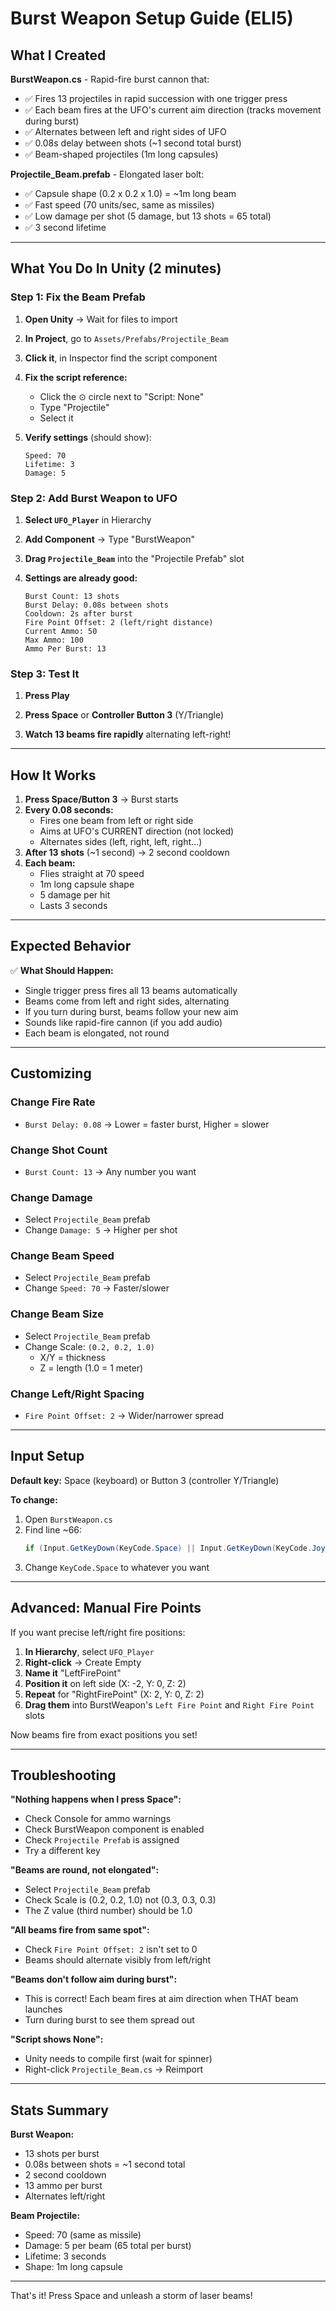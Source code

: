 # Burst Weapon Setup Guide (ELI5)

## What I Created

**BurstWeapon.cs** - Rapid-fire burst cannon that:
- ✅ Fires 13 projectiles in rapid succession with one trigger press
- ✅ Each beam fires at the UFO's current aim direction (tracks movement during burst)
- ✅ Alternates between left and right sides of UFO
- ✅ 0.08s delay between shots (~1 second total burst)
- ✅ Beam-shaped projectiles (1m long capsules)

**Projectile_Beam.prefab** - Elongated laser bolt:
- ✅ Capsule shape (0.2 x 0.2 x 1.0) = ~1m long beam
- ✅ Fast speed (70 units/sec, same as missiles)
- ✅ Low damage per shot (5 damage, but 13 shots = 65 total)
- ✅ 3 second lifetime

---

## What You Do In Unity (2 minutes)

### Step 1: Fix the Beam Prefab

1. **Open Unity** → Wait for files to import

2. **In Project**, go to `Assets/Prefabs/Projectile_Beam`

3. **Click it**, in Inspector find the script component

4. **Fix the script reference:**
   - Click the ⊙ circle next to "Script: None"
   - Type "Projectile"
   - Select it

5. **Verify settings** (should show):
   ```
   Speed: 70
   Lifetime: 3
   Damage: 5
   ```

### Step 2: Add Burst Weapon to UFO

1. **Select `UFO_Player`** in Hierarchy

2. **Add Component** → Type "BurstWeapon"

3. **Drag `Projectile_Beam`** into the "Projectile Prefab" slot

4. **Settings are already good:**
   ```
   Burst Count: 13 shots
   Burst Delay: 0.08s between shots
   Cooldown: 2s after burst
   Fire Point Offset: 2 (left/right distance)
   Current Ammo: 50
   Max Ammo: 100
   Ammo Per Burst: 13
   ```

### Step 3: Test It

1. **Press Play**

2. **Press Space** or **Controller Button 3** (Y/Triangle)

3. **Watch 13 beams fire rapidly** alternating left-right!

---

## How It Works

1. **Press Space/Button 3** → Burst starts
2. **Every 0.08 seconds:**
   - Fires one beam from left or right side
   - Aims at UFO's CURRENT direction (not locked)
   - Alternates sides (left, right, left, right...)
3. **After 13 shots** (~1 second) → 2 second cooldown
4. **Each beam:**
   - Flies straight at 70 speed
   - 1m long capsule shape
   - 5 damage per hit
   - Lasts 3 seconds

---

## Expected Behavior

✅ **What Should Happen:**
- Single trigger press fires all 13 beams automatically
- Beams come from left and right sides, alternating
- If you turn during burst, beams follow your new aim
- Sounds like rapid-fire cannon (if you add audio)
- Each beam is elongated, not round

---

## Customizing

### Change Fire Rate
- `Burst Delay: 0.08` → Lower = faster burst, Higher = slower

### Change Shot Count
- `Burst Count: 13` → Any number you want

### Change Damage
- Select `Projectile_Beam` prefab
- Change `Damage: 5` → Higher per shot

### Change Beam Speed
- Select `Projectile_Beam` prefab
- Change `Speed: 70` → Faster/slower

### Change Beam Size
- Select `Projectile_Beam` prefab
- Change Scale: `(0.2, 0.2, 1.0)`
  - X/Y = thickness
  - Z = length (1.0 = 1 meter)

### Change Left/Right Spacing
- `Fire Point Offset: 2` → Wider/narrower spread

---

## Input Setup

**Default key:** Space (keyboard) or Button 3 (controller Y/Triangle)

**To change:**
1. Open `BurstWeapon.cs`
2. Find line ~66:
   ```csharp
   if (Input.GetKeyDown(KeyCode.Space) || Input.GetKeyDown(KeyCode.JoystickButton3))
   ```
3. Change `KeyCode.Space` to whatever you want

---

## Advanced: Manual Fire Points

If you want precise left/right fire positions:

1. **In Hierarchy**, select `UFO_Player`
2. **Right-click** → Create Empty
3. **Name it** "LeftFirePoint"
4. **Position it** on left side (X: -2, Y: 0, Z: 2)
5. **Repeat** for "RightFirePoint" (X: 2, Y: 0, Z: 2)
6. **Drag them** into BurstWeapon's `Left Fire Point` and `Right Fire Point` slots

Now beams fire from exact positions you set!

---

## Troubleshooting

**"Nothing happens when I press Space":**
- Check Console for ammo warnings
- Check BurstWeapon component is enabled
- Check `Projectile Prefab` is assigned
- Try a different key

**"Beams are round, not elongated":**
- Select `Projectile_Beam` prefab
- Check Scale is (0.2, 0.2, 1.0) not (0.3, 0.3, 0.3)
- The Z value (third number) should be 1.0

**"All beams fire from same spot":**
- Check `Fire Point Offset: 2` isn't set to 0
- Beams should alternate visibly from left/right

**"Beams don't follow aim during burst":**
- This is correct! Each beam fires at aim direction when THAT beam launches
- Turn during burst to see them spread out

**"Script shows None":**
- Unity needs to compile first (wait for spinner)
- Right-click `Projectile_Beam.cs` → Reimport

---

## Stats Summary

**Burst Weapon:**
- 13 shots per burst
- 0.08s between shots = ~1 second total
- 2 second cooldown
- 13 ammo per burst
- Alternates left/right

**Beam Projectile:**
- Speed: 70 (same as missile)
- Damage: 5 per beam (65 total per burst)
- Lifetime: 3 seconds
- Shape: 1m long capsule

---

That's it! Press Space and unleash a storm of laser beams!
